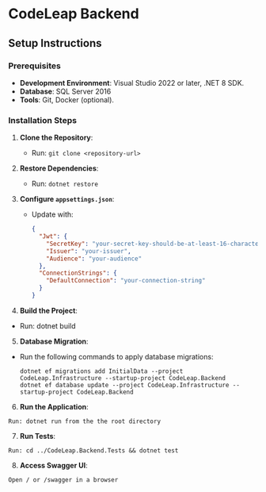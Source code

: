 # CodeLeap Backend

## Setup Instructions

### Prerequisites
- **Development Environment**: Visual Studio 2022 or later, .NET 8 SDK.
- **Database**: SQL Server 2016 
- **Tools**: Git, Docker (optional).

### Installation Steps
1. **Clone the Repository**:  
   - Run: `git clone <repository-url>`

2. **Restore Dependencies**:  
   - Run: `dotnet restore`

3. **Configure `appsettings.json`**:  
   - Update with:
     ```json
     {
       "Jwt": {
         "SecretKey": "your-secret-key-should-be-at-least-16-characters-long",
         "Issuer": "your-issuer",
         "Audience": "your-audience"
       },
       "ConnectionStrings": {
         "DefaultConnection": "your-connection-string"
       }
     }
     
4. **Build the Project**:
- Run: dotnet build
5. **Database Migration**:
- Run the following commands to apply database migrations:
  
  ```  
  dotnet ef migrations add InitialData --project CodeLeap.Infrastructure --startup-project CodeLeap.Backend  
  dotnet ef database update --project CodeLeap.Infrastructure --startup-project CodeLeap.Backend
  ```
  
6. **Run the Application**:
```  
Run: dotnet run from the the root directory
```

7. **Run Tests**:   
```  
Run: cd ../CodeLeap.Backend.Tests && dotnet test
```  
8. **Access Swagger UI**:
```  
Open / or /swagger in a browser   
```     
